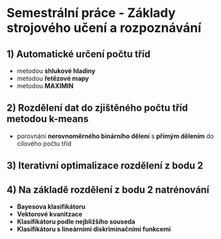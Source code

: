 # Semestrální práce - Základy strojového učení a rozpoznávání


## 1) Automatické určení počtu tříd
  - metodou **shlukové hladiny**
  - metodou **řetězové mapy**
  - metodou **MAXIMIN**
## 2) Rozdělení dat do zjištěného počtu tříd metodou **k-means**
  - porovnání **nerovnoměrného binárního dělení** s **přímým dělením** do cílového počtu tříd

## 3) **Iterativní optimalizace** rozdělení z bodu 2

## 4) Na základě rozdělení z bodu 2 natrénování
  - **Bayesova klasifikátoru**
  - **Vektorové kvanitzace**
  - **Klasifikátoru podle nejbližšího souseda**
  - **Klasifikátoru s lineárnimi diskriminačními funkcemi**
